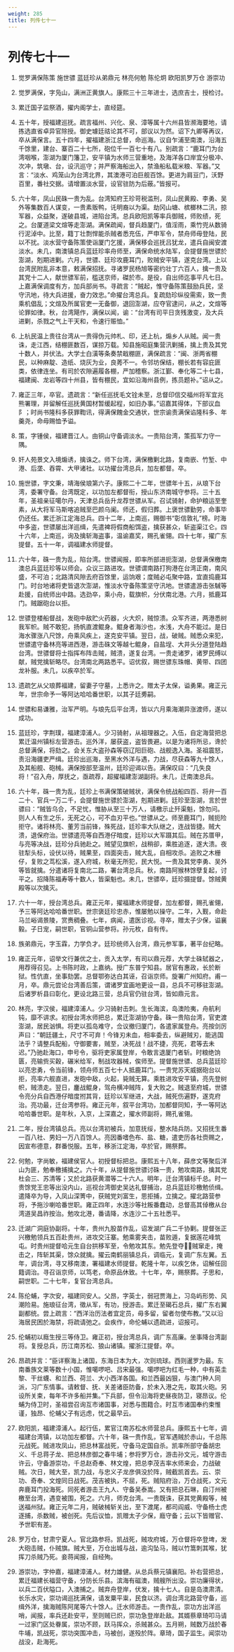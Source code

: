 ```yaml
---
weight: 285
title: 列传七十一
---
```


# 列传七十一

1. <span id="列传七十一-1"></span>
觉罗满保陈策 施世骠 蓝廷珍从弟鼎元 林亮何勉 陈伦炯 欧阳凯罗万仓 游崇功

2. <span id="列传七十一-2"></span>
觉罗满保，字凫山，满洲正黄旗人。康熙三十三年进士，选庶吉士，授检讨。

3. <span id="列传七十一-3"></span>
累迁国子监祭酒，擢内阁学士，直经筵。

4. <span id="列传七十一-4"></span>
五十年，授福建巡抚。疏言福州、兴化、泉、漳等属十六州县皆濒海要地，请拣选直省卓异官除授。御史璩廷祜论其不可，部议以为然。诏下九卿等再议，卒从满保言。五十四年，擢福建浙江总督，命巡海。议自乍浦至南澳，沿海五千馀里，建台、寨百二十七所，砲位千一百七十有八。别疏言：“鹿耳门为台湾咽喉，澎湖为厦门籓卫，安平镇为水师三营重地，及海洋各口岸宜分极冲、次冲，筑墩、台，设汛巡守；并严察海船出入，禁渔船私载米粮、军器。”又言：“淡水、鸡笼山为台湾北界，其澳港可泊巨舰百馀。更进为肩豆门，沃野百里，番社交据。请增置淡水营，设官驻防为后蔽。”皆报可。

5. <span id="列传七十一-5"></span>
六十年，凤山民硃一贵为乱。台湾知府王珍苛税滥刑，凤山民黄殿、李勇、吴外等集数百人谋变，一贵素贩鸭，讬明裔以为渠。劫冈山塘、槟榔林二汛，掠军器，众益聚，遂破县城，进陷台湾。总兵欧阳凯等率兵御贼，师败绩，死之。台厦道梁文煊等走澎湖。满保疏闻，督兵趋厦门，值淫雨，乘竹兜从数骑行泥淖中。比至，籍丁壮剽悍能杀贼者悉充伍，严申军令，禁舟师毋登陆，民以不扰。淡水营守备陈策使诣厦门乞援，满保移会巡抚吕犹龙，遣兵自闽安渡淡水。未几，南澳镇总兵蓝廷珍率舟师至，满保命统水陆军，会提督施世骠於澎湖，剋期进剿。六月，世骠、廷珍攻鹿耳门，败贼安平镇，遂克台湾。上以台湾民附乱非本意，敕满保招抚。寻诸罗民杨旭等密约壮丁六百人，擒一贵及其党十二人，献世骠军前，槛送京师，磔於市。是役，自出师迄事平凡七日。上嘉满保调度有方，加兵部尚书。寻疏言：“贼起，惟守备陈策鼓励兵民，坚守汛地，待大兵进援，奋力效忠。”命擢台湾总兵。复疏劾珍纵役需索，致一贵乘机倡乱；文煊及所属官吏一无备御，退回澎湖，应夺官逮问，从之，文煊等论罪如律。秋，台湾飓作，满保以闻，谕：“台湾有司平日贪残激变，及大兵进剿，杀戮之气上干天和，令速行赈恤。”

6. <span id="列传七十一-6"></span>
上杭民温上贵往台湾从一贵得伪元帅札、印，还上杭，煽乡人从贼。闻一贵诛，走江西，结棚匪数百，谋掠万载。知县施昭庭集营汛剿捕，擒上贵及其党十数人，并伏法。大学士白潢等条奏禁戢棚匪，满保疏言：“闽、浙两省棚民，以种麻靛、造纸、烧灰为业，良莠不一。令邻坊保结，棚长若有容庇匪类，依律连坐。有司於农隙遍履各棚，严加稽察。浙江鄞、奉化等二十七县，福建闽、龙岩等四十州县，皆有棚民，宜如沿海州县例，拣员题补。”诏从之。

7. <span id="列传七十一-7"></span>
雍正三年，卒官。遗疏言：“新任巡抚毛文铨未至，总督印信交福州将军宜兆熊署理，并留解任巡抚黄国材暂缓起程，如旧办事。”诏嘉其得体，下部议血阝；时尚书隆科多获罪鞫讯，得满保餽金交通状，世宗谕责满保谄隆科多、年羹尧，命毋赐恤予谥。

8. <span id="列传七十一-8"></span>
策，字锺侯，福建晋江人。由铜山守备调淡水。一贵陷台湾，策孤军力守一隅。

9. <span id="列传七十一-9"></span>
奸人苑景文入境煽诱，擒诛之。师下台湾，满保檄剿北路，复南嵌、竹堑、中港、后垄、吞霄、大甲诸社。以功擢台湾总兵，加左都督。卒。

10. <span id="列传七十一-10"></span>
施世骠，字文秉，靖海侯琅第六子。康熙二十二年，世骠年十五，从琅下台湾，委署守备。台湾既定，以功加左都督衔，授山东济南城守参将。三十五年，圣祖亲征噶尔丹，天津总兵岳升龙荐世骠从军。召试骑射，命护粮运至奎素，从大将军马斯喀追贼至巴颜乌阑。师还，假归葬。上褒世骠勤劳，命事毕仍还任。累迁浙江定海总兵。四十二年，上南巡，赐御书“彰信敦礼”榜。时海中多盗，世骠屡出洋巡缉，先遣裨将假商船饵盗，擒获甚众，斩盗渠江仑。四十六年，上南巡，询及擒斩海盗事，温谕嘉奖，赐孔雀翎。四十七年，擢广东提督。五十一年，调福建水师提督。

11. <span id="列传七十一-11"></span>
六十年，硃一贵为乱，陷台湾。世骠闻报，即率所部进扼澎湖，总督满保檄南澳总兵蓝廷珍等以师会。众议三路进攻。世骠谓南路打狗港在台湾正南，南风盛，不可泊；北路清风隙去府百馀里，运饷艰；度贼必屯聚中路，宜直捣鹿耳门。时台地诸将吏皆退次澎湖，惟淡水守备陈策坚守汛地。世骠遣游击张駴等赴援，自统师出中路。选劲卒，乘小舟，载旗帜，分伏南北港。六月，抵鹿耳门。贼踞砲台以拒。

12. <span id="列传七十一-12"></span>
世骠登楼船督战，发砲中敌贮火药器，火大炽，贼惊溃。众军齐进，两港悉树我军帜。贼不敢犯，扬帆直渡鲲身。鲲身者海沙也，水浅，大舟不能过。是日海水骤涨八尺馀，舟乘风疾上，遂克安平镇。翌日，战，破贼。贼悉众来犯，世骠遣守备林亮等进西港，游击硃文等越七鲲身，自盐埕、大井头分道登陆趋台湾。世骠督将士指挥布阵击贼，贼溃，遂复台湾。一贵走诸罗，诸罗民缚以献，贼党擒斩略尽。台湾南北两路悉平。诏优叙，赐世骠东珠帽、黄带、四团龙补服。未几，以疾卒於军。

13. <span id="列传七十一-13"></span>
遗疏乞从父琅葬福建，留妻子守墓，上悉许之。赠太子太保，谥勇果。雍正元年，世宗命予一等阿达哈哈番世职，以其子廷旉嗣。

14. <span id="列传七十一-14"></span>
世骠和易谦雅，治军严明。与琅先后平台湾，皆以六月乘海潮异涨渡师，遂以成功。

15. <span id="列传七十一-15"></span>
蓝廷珍，字荆璞，福建漳浦人。少习骑射，从祖理器之。入伍，自定海营把总累迁温州镇标左营游击。巡外洋，屡获盗，盗皆畏避。以是为诸将所忌，谗於总督满保，将劾之。会关东大盗孙森等窃辽阳巨砲、战舰逸入海。圣祖震怒，责沿海疆吏严缉。廷珍出巡海，至黑水外洋与遇，力战，尽获森等九十馀人，及其船舰、砲械。满保按部至温州，廷珍迎谒以告。满保叹曰：“几失良将！”召入舟，厚抚之，亟疏荐，超擢福建澎湖副将。未几，迁南澳总兵。

16. <span id="列传七十一-16"></span>
六十年，硃一贵为乱，廷珍上书满保策破贼状，满保令统战船四百、将弁一百二十、官兵一万二千，会提督施世骠於澎湖，剋期进剿。廷珍至澎湖，言於世骠曰：“贼皆乌合，不足忧，惟胁从至三十万人，请檄示止歼渠魁，馀勿问。则人人有生之乐，无死之心，可不血刃平也。”世骠从之。师至鹿耳门，贼扼险拒守。诸将林亮、董芳当前锋，殊死战，廷珍率大队继之，连战皆捷。贼大溃，退保府治。世骠遣亮等自西港仔暗度，廷珍以大军蹑其后。贼在苏厝甲，与亮等决战，廷珍分兵驰赴之。贼望见旗帜，战稍卻，乘胜追逐，遂大溃。夜驻犁头标，设伏以待，贼果至，四面突击，贼大乱，自相攻杀。追败之木栅仔，复败之茑松溪，遂入府城，秋毫无所犯，民大悦。一贵及其党李勇、吴外等皆就擒。分遣诸将复南北二路，署台湾总兵。秋，南路阿猴林馀孽复起，讨平之。招降陈福寿等十数人，皆渠魁也。未几，世骠卒，廷珍摄提督。馀贼黄殿等以次擒灭。

17. <span id="列传七十一-17"></span>
六十一年，授台湾总兵。雍正元年，擢福建水师提督，加左都督，赐孔雀翎，予三等阿达哈哈番世职。世宗褒廷珍忠赤，惟屡勉以操守。二年，入觐，命赴马兰峪谒景陵，赏赉稠叠。七年，病闻，遣医诊视。寻卒，赠太子少保，谥襄毅。子日宠，嗣世职，官铜山营参将。孙元枚，自有传。

18. <span id="列传七十一-18"></span>
族弟鼎元，字玉霖，力学负才。廷珍统师入台湾，鼎元参军事，著平台纪略。

19. <span id="列传七十一-19"></span>
雍正元年，诏举文行兼优之士，贡入太学，有司以鼎元荐，大学士硃轼器之，用荐得召见。上书陈时政，上嘉纳。授广东普宁知县。居官有惠政，长於断狱。性伉直，坐事劾罢。总督鄂弥达白其诬，召诣京师。旋署广州知府。甫一月，卒。鼎元尝论台湾善后策，谓诸罗宜画地更设一县，总兵不可移驻澎湖。后诸罗析县曰彰化，更设北路三营，总兵官仍驻台湾，皆如鼎元言。

20. <span id="列传七十一-20"></span>
林亮，字汉侯，福建漳浦人。少习骑射击刺。生长海滨，岛澳险夷，舟航利钝，靡不讲求。初授台湾水师把总，累迁澎湖协守备。硃一贵陷台湾，官吏渡澎湖，居民汹惧。将吏以孤岛难守，佥议撤归厦门，各遣家属登舟。亮按剑厉声曰：“朝廷疆土，尺寸不可弃！今锋刃未血，相率委去，纵避贼刃，能逃国法乎？请整兵配船，守御要害，贼至，决死战！战不捷，亮死，君等去未迟。”乃驰赴海口，申号令，驱将吏家属登岸，令敢言退厦门者斩。时粮绝饷匮，亮输赀买穀，碾米给军，制战攻器械，俟师至。提督施世骠、总兵蓝廷珍以亮忠勇，令当前锋，领舟师五百七十人抵鹿耳门。一贵党苏天威据砲台以拒，亮率六舰直进，发砲中敌，火起，毙贼无算。乘胜进攻安平镇，亮先登树帜，贼溃走。翌日，鏖战鲲身，驾舟横冲贼阵，复大败之。贼退至府城，世骠令亮分兵自西港仔暗度拊其背，廷珍以军继进，大战，贼死伤遍野，遂克府治。亮功最，迁台湾参将。雍正元年，叙平台湾功，加都督同知，予一等阿达哈哈番世职。是年秋，入京，上深嘉之，擢水师副将，赐孔雀翎。

21. <span id="列传七十一-21"></span>
二年，授台湾镇总兵。亮以台湾初被兵，加意抚绥，整水陆兵防。又招抚生番一百八社、男妇一万八百馀人。亮因番嗜色布、盐、糖，遣吏历各社赍赐之，因宣布德意，群番悦服。五年，移浙江定海，卒於官，赐祭葬。

22. <span id="列传七十一-22"></span>
何勉，字尚敏，福建侯官人。初授督标把总。康熙五十八年，薛彦文等聚后洋山为匪，勉奉檄捕擒之。六十年，从提督施世骠讨硃一贵，勉攻南路，擒其党杜会三、苏清等；又於北路获黄潜等二十六人。明年，迁台湾镇标千总。时一贵馀党王忠等出没内山，巡视台湾御史吴达礼督捕治，总兵蓝廷珍檄勉侦缉。遣降卒为导，入凤山深箐中，获贼党刘富生，思拒捕，立擒之。擢北路营参将，予拖沙喇哈番世职。雍正四年，水连沙等社叛番蠢动，总督高其倬檄从台湾道吴昌祚按治。勉攻北港，番请降，水连沙二十五社悉平。

23. <span id="列传七十一-23"></span>
迁湖广洞庭协副将。十年，贵州九股苗作乱，诏发湖广兵二千协剿。提督张正兴檄勉领兵五百赴贵州，进攻交汪寨。勉乘雾夹击，苗败遁，复据莲花峰筑屯。时贵州提督哈元生自台拱移军至，令勉攻其东。勉先登夺，贼窜走，掩击之，阵斩其渠，馀众就擒。擢云南鹤丽镇总兵，调临元，复调广东左翼。五年，调台湾，寻又移南澳，署福建水师提督。乾隆十年，以疾乞休，诏解任回籍调治。寻召诣京师，以笃老，命原品休致。十七年，卒，赐祭葬。子思和，嗣世职。二十七年，复官台湾总兵。

24. <span id="列传七十一-24"></span>
陈伦蜅，字次安，福建同安人。父昂，字英士，弱冠贾海上，习岛屿形势、风潮险易。施琅征台湾，徵从军，有功，授游击。累迁至碣石总兵，擢广东右翼副都统。尝上疏言：“西洋治历法者宜定员，毋多留，留者勿使布教。”又以沿海居民困於海禁，将疏请弛之。会疾作，命伦蜅以遗疏进，诏报可。

25. <span id="列传七十一-25"></span>
伦蜅初以廕生授三等侍卫。雍正初，授台湾总兵，调广东高廉。坐事降台湾副将。复授总兵，历江南苏松、狼山诸镇。擢浙江提督。卒。

26. <span id="列传七十一-26"></span>
昂疏并言：“臣详察海上诸国，东海日本为大，次则琉球。西则暹罗为最。东南番族文莱等数十小国，惟噶啰吧、吕宋最强。噶啰吧为红毛一种，中有英圭黎、干丝蠛、和兰西、荷兰、大小西洋各国。和兰西最凶狠，与澳门种人同派，习广东情事。请敕督、抚、关差诸臣防备，於未入港之先，取其火砲。另设所关束，每年不许多船并集。”下兵部，但令沿海将吏昼夜防卫，寝昂议。伦蜅为侍卫时，圣祖尝召询互市诸国事，对悉与图籍合。时互市诸国奉约束惟谨，独昂、伦蜅父子有远虑，忧之最早云。

27. <span id="列传七十一-27"></span>
欧阳凯，福建漳浦人。起行伍，累官江南苏松水师营总兵。康熙五十七年，调福建台湾镇，以功加左都督。六十年，硃一贵作乱，官军遇贼於赤山，千总陈元战死。贼进攻凤山，把总林富战死，守备马定国自杀。凯率所部守备胡忠义、千总蒋子龙、把总林彦御之春牛埔；参将罗万仓，游击孙文元，城守游击许云，守备游崇功，千总赵奇奉、林文煌，把总李茂吉率水师来会，力战破贼。次日，贼大至，凯力战，与忠义子龙彦俱没於阵，贼截凯首去。云、崇功、奇奉、文煌同日战死。茂吉被执，不屈，死。贼陷府治，万仓战死，文元奔鹿耳门投海死。同死者游击王九人、守备吴泰嵩。又有把总石琳，自汀州被檄至台湾，遇变被围，死之。六月，师克台湾。一贵既诛，获其党黄殿等，械送福州狱。雍正元年二月，贼破械斩关出，至下渡尾，都司阎威、守备杨士虎逐捕，杀数贼，被创死。先后议恤，凯赠太子少保，廕守备；云以下皆赠官、予世职有差。

28. <span id="列传七十一-28"></span>
罗万仓，甘肃宁夏人。官北路参将。凯战死，贼攻府城，万仓督将卒登埤，发大砲击贼，仆贼旗。贼大至，万仓出城与战，逾沟坠马，贼以竹篙刺其喉，犹挥刀杀贼乃死。妾蒋闻报，自经殉。

29. <span id="列传七十一-29"></span>
游崇功，字仲嘉，福建漳浦人。材力雄健。从总兵蔡元镇襄阳。补右营把总，累迁福建长福营守备，分防长乐县。滨海有磁澳，贼艘所出没。崇功廉得状，以兵二百伏隘口，入澳捕之。贼弃舟登岸，伏发，擒十七人。自是岛澳肃清。长乐水灾，崇功谒巡抚满保，请发粟平粜，民食以济。调台湾北路营守备，巡缉外洋，擒海贼陈阿尾等六十馀人。迁水师游击。一贵作乱，崇功方出洋巡哨，闻报，率兵还赴安平，至则贼已炽，崇功急登岸赴敌。其婿蔡章琦叩马请一过家门区处眷属，崇功不顾，跃马挥众，杀贼甚众。五月朔，贼数万战於春牛埔，凯战死，崇功突围冲击，马被创，遂殁於阵。章琦，国子监生。闻崇功战没，赴海死。
